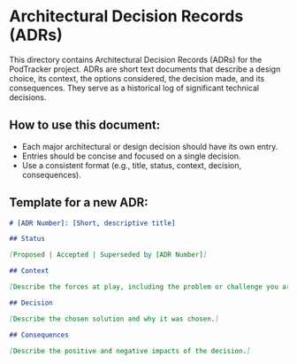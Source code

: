 # Architectural Decision Records (ADRs)

This directory contains Architectural Decision Records (ADRs) for the PodTracker project. ADRs are short text documents that describe a design choice, its context, the options considered, the decision made, and its consequences. They serve as a historical log of significant technical decisions.

## How to use this document:

*   Each major architectural or design decision should have its own entry.
*   Entries should be concise and focused on a single decision.
*   Use a consistent format (e.g., title, status, context, decision, consequences).

## Template for a new ADR:

```markdown
# [ADR Number]: [Short, descriptive title]

## Status

[Proposed | Accepted | Superseded by [ADR Number]]

## Context

[Describe the forces at play, including the problem or challenge you are facing.]

## Decision

[Describe the chosen solution and why it was chosen.]

## Consequences

[Describe the positive and negative impacts of the decision.]

```
